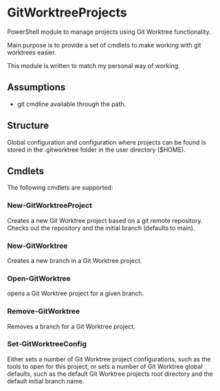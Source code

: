 # GitWorktreeProjects

PowerShell module to manage projects using Git Worktree functionality.

Main purpose is to provide a set of cmdlets to make working with git worktrees easier.

This module is written to match my personal way of working.

## Assumptions

- git cmdline available through the path.

## Structure

Global configuration and configuration where projects can be found is stored in the .gitworktree folder in the user directory ($HOME).

## Cmdlets

The following cmdlets are supported:

### New-GitWorktreeProject

Creates a new Git Worktree project based on a git remote repository. Checks out the repository and the initial branch (defaults to main).

### New-GitWorktree

Creates a new branch in a Git Worktree project.

### Open-GitWorktree

opens a Git Worktree project for a given branch.

### Remove-GitWorktree

Removes a branch for a Git Worktree project.

### Set-GitWorktreeConfig

Either sets a number of Git Worktree project configurations, such as the tools to open for this project,
or sets a number of Git Worktree global defaults, such as the default Git Worktree projects root directory and the default initial branch name.
